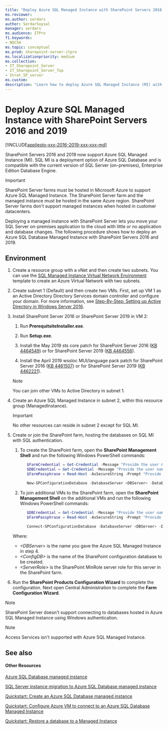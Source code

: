 ```yaml
---
title: "Deploy Azure SQL Managed Instance with SharePoint Servers 2016 and 2019"
ms.reviewer: 
ms.author: serdars
author: SerdarSoysal
manager: serdars
ms.audience: ITPro
f1.keywords:
- NOCSH
ms.topic: conceptual
ms.prod: sharepoint-server-itpro
ms.localizationpriority: medium
ms.collection:
- IT_Sharepoint_Server
- IT_Sharepoint_Server_Top
- Strat_SP_server
ms.custom: 
description: "Learn how to deploy Azure SQL Managed Instance (MI) with SharePoint Servers 2016 and 2019."
---
```


# Deploy Azure SQL Managed Instance with SharePoint Servers 2016 and 2019

[!INCLUDE[appliesto-xxx-2016-2019-xxx-xxx-md](../includes/appliesto-xxx-2016-2019-xxx-xxx-md.md)]

SharePoint Servers 2016 and 2019 now support Azure SQL Managed Instance (MI). SQL MI is a deployment option of Azure SQL Database and is compatible with the current version of SQL Server (on-premises), Enterprise Edition Database Engine. 

> [!IMPORTANT]
> SharePoint Server farms must be hosted in Microsoft Azure to support Azure SQL Managed Instance. The SharePoint Server farm and the managed instance must be hosted in the same Azure region. SharePoint Server farms don't support managed instances when hosted in customer datacenters.

Deploying a managed instance with SharePoint Server lets you move your SQL Server on-premises application to the cloud with little or no application and database changes. The following procedure shows how to deploy an Azure SQL Database Managed Instance with SharePoint Servers 2016 and 2019.  

## Environment

1. Create a resource group with a vNet and then create two subnets. You can use the [SQL Managed Instance Virtual Network Environment](https://github.com/Azure/azure-quickstart-templates/tree/master/quickstarts/microsoft.sql/sql-managed-instance-azure-environment) template to create an Azure Virtual Network with two subnets.
 
2. Create subnet 1 (Default) and then create two VMs. First, set up VM 1 as an Active Directory Directory Services domain controller and configure your domain. For more information, see [Step-By-Step: Setting up Active Directory in Windows Server 2016](/archive/blogs/canitpro/step-by-step-setting-up-active-directory-in-windows-server-2016).  

3. Install SharePoint Server 2016 or SharePoint Server 2019 in VM 2:
       
   1. Run **PrerequitsiteInstaller.exe**.
         
   2. Run **Setup.exe**.
         
   3. Install the May 2019 sts core patch for SharePoint Server 2016 ([KB 4464549](https://support.microsoft.com/help/4464549)) or for SharePoint Server 2019 ([KB 4464556](https://support.microsoft.com/help/4464556)).
         
   4. Install the April 2019 wssloc MUI/language pack patch for SharePoint Server 2016 ([KB 4461507](https://support.microsoft.com/help/4461507)) or for SharePoint Server 2019 ([KB 4462221](https://support.microsoft.com/help/4462221)).

   > [!NOTE]
   > You can join other VMs to Active Directory in subnet 1.

3. Create an Azure SQL Managed Instance in subnet 2, within this resource group (ManagedInstance).

   > [!IMPORTANT]
   > No other resources can reside in subnet 2 except for SQL MI.

4. Create or join the SharePoint farm, hosting the databases on SQL MI with SQL authentication.

   1. To create the SharePoint farm, open the **SharePoint Management Shell** and run the following Windows PowerShell commands:

      ```powershell
         $FarmCredential = Get-Credential -Message "Provide the user name and password for the SharePoint farm service account." 
         $DBCredential = Get-Credential -Message "Provide the user name and password for the Azure SQL Managed Instance database login." 
         $FarmPassphrase = Read-Host -AsSecureString -Prompt "Provide the SharePoint farm passphrase" 

         New-SPConfigurationDatabase -DatabaseServer <DBServer> -DatabaseName <ConfigDB> -FarmCredentials $FarmCredential -DatabaseCredentials $DBCredential -Passphrase $FarmPassphrase -LocalServerRole <ServerRole> 
      ```

   2. To join additional VMs to the SharePoint farm, open the **SharePoint Management Shell** on the additional VMs and run the following Windows PowerShell commands:
   
      ```powershell
         $DBCredential = Get-Credential -Message "Provide the user name and password for the Azure SQL Managed Instance database login." 
         $FarmPassphrase = Read-Host -AsSecureString -Prompt "Provide the SharePoint farm passphrase" 

         Connect-SPConfigurationDatabase -DatabaseServer <DBServer> -DatabaseName <ConfigDB> -DatabaseCredentials $DBCredential -Passphrase $FarmPassphrase -LocalServerRole <ServerRole> 
      ```

   Where:
   
   - _\<DBServer\>_ is the name you gave the Azure SQL Managed Instance in step 4.
   - _\<ConfigDB\>_ is the name of the SharePoint configuration database to be created.
   - _\<ServerRole\>_ is the SharePoint MinRole server role for this server in the SharePoint farm.

5. Run the **SharePoint Products Configuration Wizard** to complete the configuration. Next open Central Administration to complete the **Farm Configuration Wizard**.

> [!NOTE]
> SharePoint Server doesn't support connecting to databases hosted in Azure SQL Managed Instance using Windows authentication.

> [!NOTE]
> Access Services isn't supported with Azure SQL Managed Instance.


## See also
<a name="proc1"> </a>

#### Other Resources

[Azure SQL Database managed instance](/azure/sql-database/sql-database-managed-instance-index)

[SQL Server instance migration to Azure SQL Database managed instance](/azure/sql-database/sql-database-managed-instance-migrate)

[Quickstart: Create an Azure SQL Database managed instance](/azure/sql-database/sql-database-managed-instance-get-started)

[Quickstart: Configure Azure VM to connect to an Azure SQL Database Managed Instance](/azure/sql-database/sql-database-managed-instance-configure-vm)

[Quickstart: Restore a database to a Managed Instance](/azure/sql-database/sql-database-managed-instance-get-started-restore)